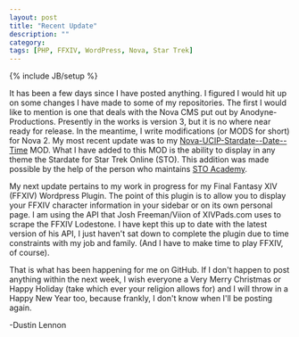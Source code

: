 ```yaml
---
layout: post
title: "Recent Update"
description: ""
category: 
tags: [PHP, FFXIV, WordPress, Nova, Star Trek]
---
```

{% include JB/setup %}

It has been a few days since I have posted anything. I figured I would hit up on some changes I have made to some of my repositories. The first I would like to mention is one that deals with the Nova CMS put out by 
Anodyne-Productions. Presently in the works is version 3, but it is no where near ready for release. In the meantime, I write modifications (or MODS for short) for Nova 2. My most recent update was to my 
[Nova-UCIP-Stardate--Date--Time](https://github.com/demonicpagan/Nova-UCIP-Stardate--Date--Time) MOD. What I have added to this MOD is the ability to display in any theme the Stardate for Star Trek Online (STO). This
addition was made possible by the help of the person who maintains [STO Academy](http://www.stoacademy.com/).

My next update pertains to my work in progress for my Final Fantasy XIV (FFXIV) Wordpress Plugin. The point of this plugin is to allow you to display your FFXIV character information in your sidebar or on its own personal
page. I am using the API that Josh Freeman/Viion of XIVPads.com uses to scrape the FFXIV Lodestone. I have kept this up to date with the latest version of his API, I just haven't sat down to complete the plugin due to time
constraints with my job and family. (And I have to make time to play FFXIV, of course).

That is what has been happening for me on GitHub. If I don't happen to post anything within the next week, I wish everyone a Very Merry Christmas or Happy Holiday (take which ever your religion allows for) and I will throw in a
Happy New Year too, because frankly, I don't know when I'll be posting again.

-Dustin Lennon